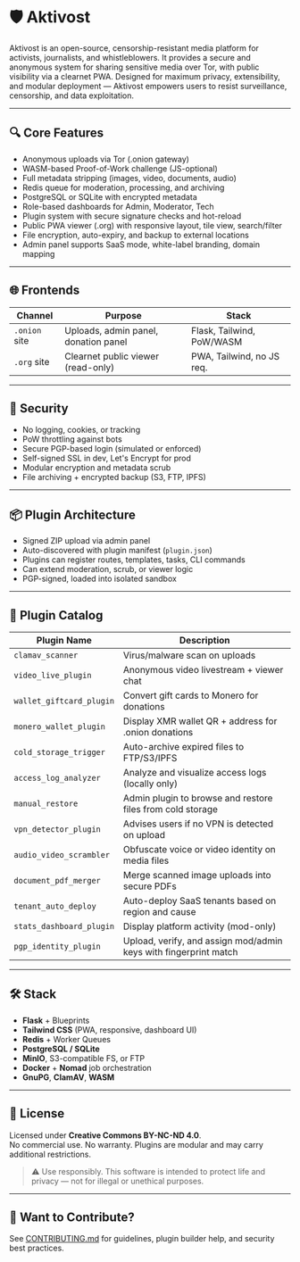 # 🛡️ Aktivost

Aktivost is an open-source, censorship-resistant media platform for activists, journalists, and whistleblowers. It provides a secure and anonymous system for sharing sensitive media over Tor, with public visibility via a clearnet PWA. Designed for maximum privacy, extensibility, and modular deployment — Aktivost empowers users to resist surveillance, censorship, and data exploitation.

---

## 🔍 Core Features

- Anonymous uploads via Tor (.onion gateway)
- WASM-based Proof-of-Work challenge (JS-optional)
- Full metadata stripping (images, video, documents, audio)
- Redis queue for moderation, processing, and archiving
- PostgreSQL or SQLite with encrypted metadata
- Role-based dashboards for Admin, Moderator, Tech
- Plugin system with secure signature checks and hot-reload
- Public PWA viewer (.org) with responsive layout, tile view, search/filter
- File encryption, auto-expiry, and backup to external locations
- Admin panel supports SaaS mode, white-label branding, domain mapping

---

## 🌐 Frontends

| Channel        | Purpose                                  | Stack                     |
|----------------|-------------------------------------------|---------------------------|
| `.onion` site  | Uploads, admin panel, donation panel      | Flask, Tailwind, PoW/WASM |
| `.org` site    | Clearnet public viewer (read-only)        | PWA, Tailwind, no JS req. |

---

## 🔐 Security

- No logging, cookies, or tracking
- PoW throttling against bots
- Secure PGP-based login (simulated or enforced)
- Self-signed SSL in dev, Let's Encrypt for prod
- Modular encryption and metadata scrub
- File archiving + encrypted backup (S3, FTP, IPFS)

---

## 📦 Plugin Architecture

- Signed ZIP upload via admin panel
- Auto-discovered with plugin manifest (`plugin.json`)
- Plugins can register routes, templates, tasks, CLI commands
- Can extend moderation, scrub, or viewer logic
- PGP-signed, loaded into isolated sandbox

---

## 🔌 Plugin Catalog

| Plugin Name               | Description                                                                 |
|---------------------------|-----------------------------------------------------------------------------|
| `clamav_scanner`          | Virus/malware scan on uploads                                               |
| `video_live_plugin`       | Anonymous video livestream + viewer chat                                    |
| `wallet_giftcard_plugin`  | Convert gift cards to Monero for donations                                  |
| `monero_wallet_plugin`    | Display XMR wallet QR + address for .onion donations                        |
| `cold_storage_trigger`    | Auto-archive expired files to FTP/S3/IPFS                                   |
| `access_log_analyzer`     | Analyze and visualize access logs (locally only)                            |
| `manual_restore`          | Admin plugin to browse and restore files from cold storage                  |
| `vpn_detector_plugin`     | Advises users if no VPN is detected on upload                               |
| `audio_video_scrambler`   | Obfuscate voice or video identity on media files                            |
| `document_pdf_merger`     | Merge scanned image uploads into secure PDFs                                |
| `tenant_auto_deploy`      | Auto-deploy SaaS tenants based on region and cause                          |
| `stats_dashboard_plugin`  | Display platform activity (mod-only)                                        |
| `pgp_identity_plugin`     | Upload, verify, and assign mod/admin keys with fingerprint match            |

---

## 🛠️ Stack

- **Flask** + Blueprints
- **Tailwind CSS** (PWA, responsive, dashboard UI)
- **Redis** + Worker Queues
- **PostgreSQL / SQLite**
- **MinIO**, S3-compatible FS, or FTP
- **Docker** + **Nomad** job orchestration
- **GnuPG**, **ClamAV**, **WASM**

---

## 📜 License

Licensed under **Creative Commons BY-NC-ND 4.0**.  
No commercial use. No warranty. Plugins are modular and may carry additional restrictions.

> ⚠️ Use responsibly. This software is intended to protect life and privacy — not for illegal or unethical purposes.

---

## 🤝 Want to Contribute?

See [CONTRIBUTING.md](CONTRIBUTING.md) for guidelines, plugin builder help, and security best practices.

